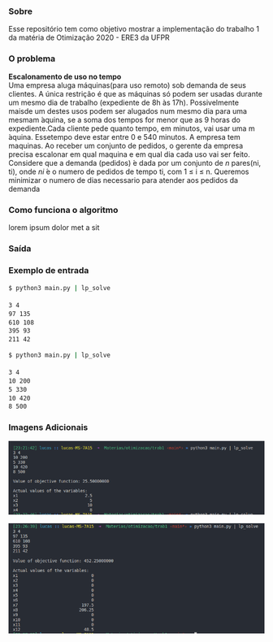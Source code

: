 ### Sobre

Esse repositório tem como objetivo mostrar a implementação do trabalho 1 da matéria de Otimização 2020 - ERE3 da UFPR

### O problema

**Escalonamento de uso no tempo**  
Uma empresa aluga máquinas(para uso remoto) sob demanda de seus clientes. A única restrição é que as máquinas só podem ser usadas durante um mesmo dia de trabalho (expediente de 8h às 17h). Possivelmente maisde  um  destes  usos  podem  ser  alugados  num  mesmo  dia  para  uma  mesmam ́aquina,  se  a  soma  dos  tempos  for  menor  que  as  9  horas  do  expediente.Cada cliente pede quanto tempo, em minutos, vai usar uma m ́aquina.  Essetempo deve estar entre 0 e 540 minutos.
A  empresa  tem maquinas. Ao receber um conjunto de pedidos, o gerente da empresa precisa escalonar em qual maquina e em qual dia cada uso vai ser feito.
Considere que a demanda (pedidos) ́e dada por um conjunto de *n* pares(ni, ti), onde *ni* ́e o numero de pedidos de tempo ti, com 1 ≤ i ≤ n.
Queremos minimizar o numero de dias necessario para atender aos pedidos da demanda

### Como funciona o algoritmo

lorem ipsum dolor met a sit

### Saída

### Exemplo de entrada

```bash
$ python3 main.py | lp_solve

3 4
97 135
610 108
395 93
211 42
```

```bash
$ python3 main.py | lp_solve

3 4
10 200
5 330
10 420
8 500
```



### Imagens Adicionais

![](./imagens/exemplo_1.png)

![](./imagens/exemplo_2.png)
